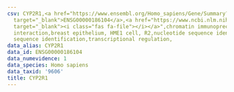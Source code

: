 ```yaml
---
csv: CYP2R1,<a href="https://www.ensembl.org/Homo_sapiens/Gene/Summary?db=core;g=ENSG00000186104"
  target="_blank">ENSG00000186104</a>,<a href="https://www.ncbi.nlm.nih.gov/pubmed/22863008"
  target="_blank"><i class="fas fa-file"></i></a>",chromatin immunoprecipitation assay,direct
  interaction,breast epithelium, HME1 cell, R2,nucleotide sequence identification,nucleotide
  sequence identification,transcriptional regulation,
data_alias: CYP2R1
data_id: ENSG00000186104
data_numevidence: 1
data_species: Homo sapiens
data_taxid: '9606'
title: CYP2R1
---
```

